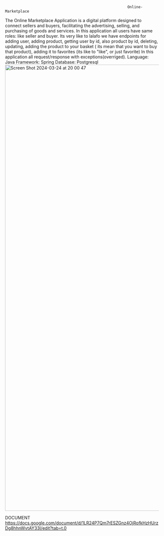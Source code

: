                                                             Online-Marketplace
  The Online Marketplace Application is a digital platform designed to connect sellers and buyers, facilitating the advertising, selling, and purchasing of goods and services.
  In this application all users have same roles: like seller and buyer. Its very like to lalafo
  we have endpoints for adding user, adding product, getting user by id, also product by id,
  deleting, updating, adding the product to your basket ( its mean that you want to buy that product), adding it to favorites (its like to "like", or just favorite)
  In this application all request/response with exceptions(overriged).
  Language: Java
  Framework: Spring
  Database: Postgresql
<img width="1457" alt="Screen Shot 2024-03-24 at 20 00 47" src="https://github.com/dianaaa123Q/marketplace/assets/149644313/cf8fe42f-019c-4bc0-89e9-e24228b3d7b0">



DOCUMENT
 https://docs.google.com/document/d/1LR24P7Qm7rESZGnz4OjRofkHzHUrzDg8hhnWvtAY33I/edit?tab=t.0
